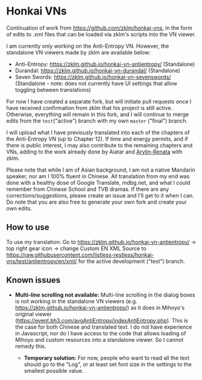 # Honkai VNs

Continuation of work from https://github.com/zklm/honkai-vns, in the form of edits to .xml files that can be loaded via zklm's scripts into the VN viewer.

I am currently only working on the Anti-Entropy VN. However, the standalone VN viewers made by zklm are available below:

* Anti-Entropy: https://zklm.github.io/honkai-vn-antientropy/ (Standalone)
* Durandal: https://zklm.github.io/honkai-vn-durandal/ (Standalone)
* Seven Swords: https://zklm.github.io/honkai-vn-sevenswords/ (Standalone - note: does not currently have UI settings that allow toggling between translations)

For now I have created a separate fork, but will initiate pull requests once I have received confirmation from zklm that his project is still active. Otherwise, everything will remain in this fork, and I will continue to merge edits from the `test`("active") branch with my own `master` ("final") branch.

I will upload what I have previously translated into each of the chapters of the Anti-Entropy VN (up to Chapter 12). If time and energy permits, and if there is public interest, I may also contribute to the remaining chapters and VNs, adding to the work already done by Aiatar and [Arylin-Renata](https://github.com/Ayrlin-Renata/honkai-vns) with zklm.

Please note that while I am of Asian background, I am not a native Mandarin speaker, nor am I 100% fluent in Chinese. All translation from my end was done with a healthy dose of Google Translate, mdbg.net, and what I could remember from Chinese School and TVB dramas. If there are any corrections/suggestions, please create an issue and I'll get to it when I can. Do note that you are also free to generate your own fork and create your own edits.

## How to use

To use my translation: Go to https://zklm.github.io/honkai-vn-antientropy/ -> top right gear icon -> change Custom EN XML Source to https://raw.githubusercontent.com/listless-restless/honkai-vns/test/antientropy/en/xml/ for the active development ("test") branch.

## Known issues

- **Multi-line scrolling not available:** Multi-line scrolling in the dialog boxes is not working in the standalone VN viewers (e.g. https://zklm.github.io/honkai-vn-antientropy/) as it does in Mihoyo's original viewer (https://event.bh3.com/avgAntiEntropy/indexAntiEntropy.php). This is the case for both Chinese and translated text. I do not have experience in Javascript, nor do I have access to the code that allows loading of Mihoyo and custom resources into a standalone viewer. So I cannot remedy this.

  - **Temporary solution:** For now, people who want to read all the text should go to the "Log", or at least set font size in the settings to the smallest possible value.

